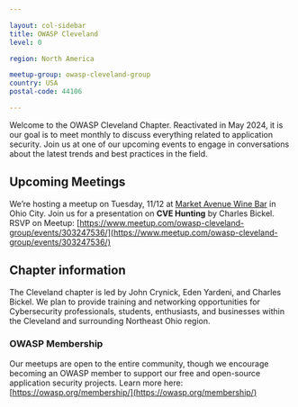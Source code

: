 ```yaml
---

layout: col-sidebar
title: OWASP Cleveland
level: 0

region: North America

meetup-group: owasp-cleveland-group
country: USA
postal-code: 44106

---
```


Welcome to the OWASP Cleveland Chapter. Reactivated in May 2024, it is our goal is to meet monthly to discuss everything related to application security. Join us at one of our upcoming events to engage in conversations about the latest trends and best practices in the field.

## Upcoming Meetings

We’re hosting a meetup on Tuesday, 11/12 at [Market Avenue Wine Bar](https://marketavenuewinebar.com/) in Ohio City. Join us for a presentation on **CVE Hunting** by Charles Bickel. RSVP on Meetup: [https://www.meetup.com/owasp-cleveland-group/events/303247536/](https://www.meetup.com/owasp-cleveland-group/events/303247536/)



## Chapter information

The Cleveland chapter is led by John Crynick, Eden Yardeni, and Charles Bickel. We plan to provide training and networking opportunities for Cybersecurity professionals, students, enthusiasts, and businesses within the Cleveland and surrounding Northeast Ohio region. 

### OWASP Membership

Our meetups are open to the entire community, though we encourage becoming an OWASP member to support our free and open-source application security projects. Learn more here: [https://owasp.org/membership/](https://owasp.org/membership/)

<!-- end list -->




